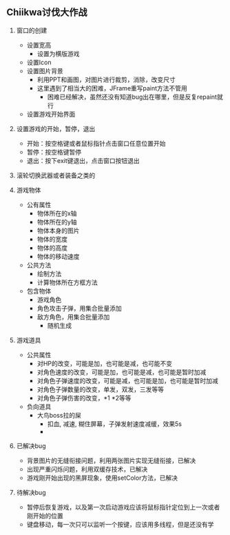 ## Chiikwa讨伐大作战
1. 窗口的创建
    - 设置宽高
      - 设置为横版游戏
    - 设置Icon
    - 设置图片背景
      - 利用PPT和画图，对图片进行裁剪，消除，改变尺寸
      - 这里遇到了相当大的困难，JFrame重写paint方法不管用
        - 困难已经解决，虽然还没有知道bug出在哪里，但是反复repaint就行
    - 设置游戏开始界面
   


2. 设置游戏的开始，暂停，退出
   - 开始：按空格键或者鼠标指针点击窗口任意位置开始
   - 暂停：按空格键暂停
   - 退出：按下exit键退出，点击窗口按钮退出


3. 滚轮切换武器或者装备之类的


4. 游戏物体
   - 公有属性
      - 物体所在的x轴
      - 物体所在的y轴
      - 物体本身的图片
      - 物体的宽度
      - 物体的高度
      - 物体的移动速度
   - 公共方法
     - 绘制方法
     - 计算物体所在方框方法
   - 包含物体
     - 游戏角色
     - 角色攻击子弹，用集合批量添加
     - 敌方角色，用集合批量添加
       - 随机生成
5. 游戏道具
   - 公共属性
     - 对HP的改变，可能是加，也可能是减，也可能不变
     - 对角色速度的改变，可能是加，也可能是减，也可能是暂时加减
     - 对角色子弹速度的改变，可能是减，也可能是加，也可能是暂时加减
     - 对角色子弹数量的改变，单发，双发，三发等等
     - 对角色子弹伤害的改变，*1 *2等等
   - 负向道具
     - 大鸟boss拉的屎
       - 扣血, 减速, 糊住屏幕，子弹发射速度减缓，效果5s
       - 
6. 已解决bug
   - 背景图片的无缝衔接问题，利用两张图片实现无缝衔接，已解决
   - 出现严重闪烁问题，利用双缓存技术，已解决
   - 游戏刚开始出现的黑屏现象，使用setColor方法，已解决
7. 待解决bug
   - 暂停后恢复游戏，以及第一次启动游戏应该将鼠标指针定位到上一次或者刚开始的位置
   - 键盘移动，每一次只可以监听一个按键，应该用多线程，但是还没有学